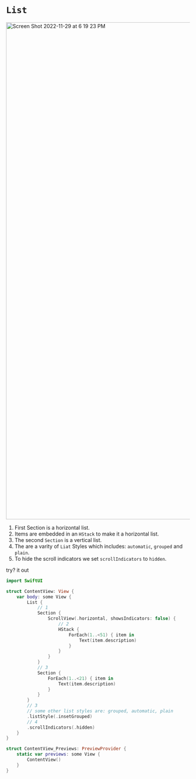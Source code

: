 # `List`

<img width="1359" alt="Screen Shot 2022-11-29 at 6 19 23 PM" src="https://user-images.githubusercontent.com/1819208/204669819-2e1ac049-6104-4882-80ee-e2e5f827b9ac.png">

1. First Section is a horizontal list.
2. Items are embedded in an `HStack` to make it a horizontal list. 
3. The second `Section` is a vertical list.
4. The are a varity of `Liat` Styles which includes: `automatic`, `grouped` and `plain`. 
5. To hide the scroll indicators we set `scrollIndicators` to `hidden`. 

try? it out 

```swift
import SwiftUI

struct ContentView: View {
    var body: some View {
        List {
            // 1
            Section {
                ScrollView(.horizontal, showsIndicators: false) {
                    // 2
                    HStack {
                        ForEach(1..<51) { item in
                            Text(item.description)
                        }
                    }
                }
            }
            // 3
            Section {
                ForEach(1..<21) { item in
                    Text(item.description)
                }
            }
        }
        // 3
        // some other list styles are: grouped, automatic, plain
        .listStyle(.insetGrouped)
        // 4
        .scrollIndicators(.hidden)
    }
}

struct ContentView_Previews: PreviewProvider {
    static var previews: some View {
        ContentView()
    }
}
```
